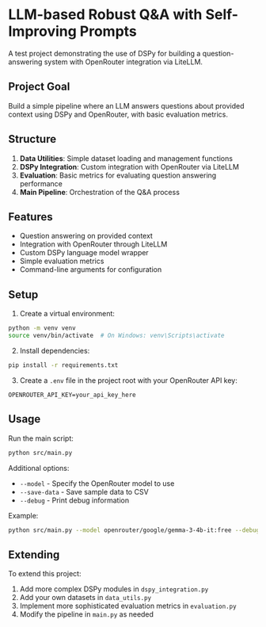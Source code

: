 # LLM-based Robust Q&A with Self-Improving Prompts

A test project demonstrating the use of DSPy for building a question-answering system with OpenRouter integration via LiteLLM.

## Project Goal

Build a simple pipeline where an LLM answers questions about provided context using DSPy and OpenRouter, with basic evaluation metrics.

## Structure

1. **Data Utilities**: Simple dataset loading and management functions
2. **DSPy Integration**: Custom integration with OpenRouter via LiteLLM
3. **Evaluation**: Basic metrics for evaluating question answering performance
4. **Main Pipeline**: Orchestration of the Q&A process

## Features

- Question answering on provided context
- Integration with OpenRouter through LiteLLM
- Custom DSPy language model wrapper
- Simple evaluation metrics
- Command-line arguments for configuration

## Setup

1. Create a virtual environment:
```bash
python -m venv venv
source venv/bin/activate  # On Windows: venv\Scripts\activate
```

2. Install dependencies:
```bash
pip install -r requirements.txt
```

3. Create a `.env` file in the project root with your OpenRouter API key:
```
OPENROUTER_API_KEY=your_api_key_here
```

## Usage

Run the main script:

```bash
python src/main.py
```

Additional options:
- `--model` - Specify the OpenRouter model to use
- `--save-data` - Save sample data to CSV
- `--debug` - Print debug information

Example:
```bash
python src/main.py --model openrouter/google/gemma-3-4b-it:free --debug
```

## Extending

To extend this project:
1. Add more complex DSPy modules in `dspy_integration.py`
2. Add your own datasets in `data_utils.py`
3. Implement more sophisticated evaluation metrics in `evaluation.py`
4. Modify the pipeline in `main.py` as needed